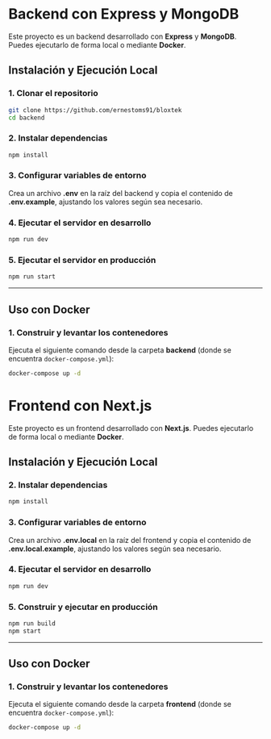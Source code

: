 
# Backend con Express y MongoDB

Este proyecto es un backend desarrollado con **Express** y **MongoDB**. Puedes ejecutarlo de forma local o mediante **Docker**.

## Instalación y Ejecución Local

### 1. Clonar el repositorio
```sh
git clone https://github.com/ernestoms91/bloxtek
cd backend
```

### 2. Instalar dependencias
```sh
npm install
```

### 3. Configurar variables de entorno
Crea un archivo **.env** en la raíz del backend y copia el contenido de **.env.example**, ajustando los valores según sea necesario.

### 4. Ejecutar el servidor en desarrollo
```sh
npm run dev
```

### 5. Ejecutar el servidor en producción
```sh
npm run start
```

---

## Uso con Docker

### 1. Construir y levantar los contenedores
Ejecuta el siguiente comando desde la carpeta **backend** (donde se encuentra `docker-compose.yml`):
```sh
docker-compose up -d 
```

# Frontend con Next.js

Este proyecto es un frontend desarrollado con **Next.js**. Puedes ejecutarlo de forma local o mediante **Docker**.

## Instalación y Ejecución Local

### 2. Instalar dependencias
```sh
npm install
```

### 3. Configurar variables de entorno
Crea un archivo **.env.local** en la raíz del frontend y copia el contenido de **.env.local.example**, ajustando los valores según sea necesario.

### 4. Ejecutar el servidor en desarrollo
```sh
npm run dev
```

### 5. Construir y ejecutar en producción
```sh
npm run build
npm start
```

---

## Uso con Docker

### 1. Construir y levantar los contenedores
Ejecuta el siguiente comando desde la carpeta **frontend** (donde se encuentra `docker-compose.yml`):
```sh
docker-compose up -d
```
